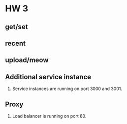 HW 3 
====

get/set
-------------------------

recent
------------------------

upload/meow
-----------------------------

Additional service instance
---------------------------
1. Service instances are running on port 3000 and 3001.

Proxy
-------------
1. Load balancer is running on port 80.
